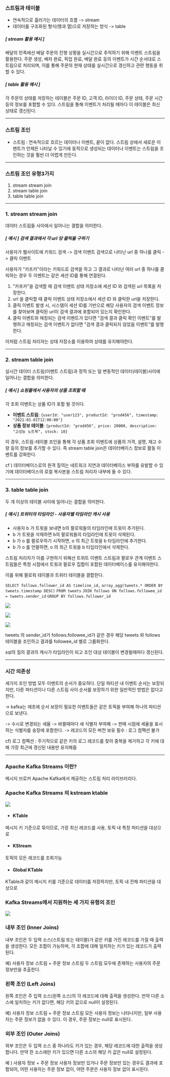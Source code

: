 ### 스트림과 테이블
- 연속적으로 흘러가는 데이터의 흐름  -> stream 
- 데이터를 구조화된 형식(행과 열)으로 저장하는 방식 -> table 
##### [ stream 활용 예시 ]
배달의 민족에선 배달 주문의 진행 상황을 실시간으로 추적하기 위해 이벤트 스트림을 활용한다. 주문 생성, 배차 완료, 픽업 완료, 배달 완료 등의 이벤트가 시간 순서대로 스트림으로 처리되며, 이를 통해 주문의 현재 상태를 실시간으로 갱신하고 관련 행동을 취할 수 있다.
##### [ table 활용 예시 ]
각 주문의 상태를 저장하는 테이블은 주문 ID, 고객 ID, 라이더 ID, 주문 상태, 주문 시간 등의 정보를 포함할 수 있다. 스트림을 통해 이벤트가 처리될 때마다 이 테이블은 최신 상태로 갱신된다.

---
### 스트림 조인
- 스트림 : 연속적으로 흐르는 데이터나 이벤트, 끝이 없다.
스트림 상에서 새로운 이벤트가 언제든 나타날 수 있기에 동적으로 생성되는 데이터나 이벤트는 스트림을 조인하는 것을 훨씬 더 어렵게 만든다.

---
### 스트림 조인 유형3가지
1. stream stream join
2. stream table join
3. table table join
---
### 1. stream stream join
데이터 스트림들 사이에서 일어나는 결합을 의미한다.
##### [ 예시 ] 검색 결과에서 각 url 당 클릭율 구하기
사용자가 웹사이트에 키워드 검색 -> 검색 이벤트
검색으로 나타난 url 중 하나를 클릭 -> 클릭 이벤트

사용자가 "카프카"이라는 키워드로 검색을 하고 그 결과로 나타난 여러 url 중 하나를 클릭하는 경우 두 이벤트는 같은 세션 ID를 통해 연결된다.

1. "카프카"을 검색할 때 검색 이벤트 상태 저장소에 세션 ID 와 검색된 url 목록을 저장한다.
2. url 을 클릭할 때 클릭 이벤트 상태 저장소에서 세션 ID 와 클릭한 url을 저장한다.
3. 클릭 이벤트 발생 시, 시스템이 세션 ID를 기반으로 해당 사용자의 검색 이벤트 정보를 찾아보며 클릭된 url이 검색 결과에 포함되어 있는지 확인한다.
4. 클릭 이벤트와 매칭되는 검색 이벤트가 있다면 "검색 결과 클릭 확인 이벤트"를 발행하고
   매칭되는 검색 이벤트가 없다면 "검색 결과 클릭되지 않았음 이벤트"를 발행한다.

이처럼 스트림 처리자는 상태 저장소를 이용하여 상태를 유지해야한다.

---
### 2. stream table join
실시간 데이터 스트림(이벤트 스트림)과 정적 또는 덜 변동적인 데이터(테이블)사이에 일어나는 결합을 의미한다.
##### [ 예시 ] 쇼핑몰에서 사용자의 상품 조회할 때
각 조회 이벤트는 상품 ID가 포함 될 것이다. 
- **이벤트 스트림**: `{userId: "user123", productId: "prod456", timestamp: "2021-01-01T12:00:00"}`
- **상품 정보 테이블**: `{productId: "prod456", price: 20000, description: "고성능 노트북", stock: 10}`

이 경우, 스트림-테이블 조인을 통해 각 상품 조회 이벤트에 상품의 가격, 설명, 재고 수량 등의 정보를 추가할 수 있다.
즉 stream table join은 데이터베이스 정보로 활동 이벤트를 강화한다.

cf ) 데이터베이스로의 원격 질의는 네트워크 지연과 데이터베이스 부하를 유발할 수 있기에 데이터베이스의 로컬 복사본을 스트림 처리자 내부에 둘 수 있다. 

---
### 3. table table join
두 개 이상의 테이블 사이에 일어나는 결합을 의미한다.
##### [ 예시 ] 트위터의 타임라인 - 사용자별 타임라인 캐시 사용
- 사용자 b 가 트윗을 보내면 b의 팔로워들의 타임라인에 트윗이 추가된다.
- b 가 트윗을 삭제하면 b의 팔로워들의 타임라인에 트윗이 삭제된다.
- b 가 o 를 팔로우하기 시작하면, o 의 최근 트윗을 b 타임라인에 추가한다.
- b 가 o 를 언팔하면, o 의 최근 트윗을 b 타임라인에서 삭제한다.

스트림 처리자가 이를 구현하기 위해선 트위트 이벤트 스트림과 팔로우 관계 이벤트 스트림들은 특정 시점에서 트윗과 팔로우 집합이 포합된 데이터베이스를 유지해야한다.

이를 위해 팔로워 테이블과 트위터 테이블을 결합한다.

`SELECT follows.follower_id AS timeline_id,`
       `array_agg(tweets.* ORDER BY tweets.timestamp DESC)`
`FROM tweets`
`JOIN follows ON follows.followee_id = tweets.sender_id`
`GROUP BY follows.follower_id`

![](https://i.imgur.com/jQE3Usv.png)

![](https://i.imgur.com/v6ODksv.png)

![](https://i.imgur.com/tsHX9Z0.png)

tweets 의 sender_id가 follows.followee_id가 같은 경우 해당 tweets 와 follows 테이블을 조인하고 결과를 followee_id 별로 그룹화한다.

sql의 질의 결과의 캐시가 타임라인이 되고 조인 대상 테이블이 변경될때마다 갱신된다.

---
### 시간 의존성
세가지 조인 방법 모두 이벤트의 순서가 중요하다. 단일 파티션 내 이벤트 순서는 보장되지만, 다른 파티션이나 다른 스트림 사이 순서를 보장하기 위한 일반적인 방법은 없다고 한다. 

-> kafka는 애초에 순서 보장이 필요한 이벤트들은 같은 토픽을 부여해 하나의 파티션으로 보낸다.

-> 수시로 변경되는 세율 -> 바뀔때마다 새 식별자 부여해 -> 판매 시점에 세율을 표시하는 식별자를 송장에 포함한다. -> 레코드의 모든 버전 보유 필수 : 로그 컴팩션 불가

cf) 로그 컴팩션 : 주기적으로 같은 키의 로그 레코드를 찾아 중복을 제거하고 각 키에 대해 가장 최근에 갱신된 내용만 유지해줌

---
### Apache Kafka Streams 이란?
메시지 브로커 Apache Kafka에서 제공하는 스트림 처리 라이브러리다.
### Apache Kafka Streams 의 kstream ktable
![](https://i.imgur.com/NyCpX5L.png)
- #### KTable
메시지 키 기준으로 묶이므로, 가장 최신 레코드를 사용, 토픽 내 특정 파티션을 대상으로

- #### KStream 
토픽의 모든 레코드를 조회가능

- #### Global KTable
KTable과 같이 메시지 키를 기준으로 데이터를 저장하지만, 토픽 내 전체 파티션을 대상으로

### Kafka Streams에서 지원하는 세 가지 유형의 조인
![](https://i.imgur.com/bQpYE49.png)
### 내부 조인 (Inner Joins)
내부 조인은 두 입력 소스(스트림 또는 테이블)가 같은 키를 가진 레코드를 가질 때 출력을 생성한다. 모든 조합이 가능하며, 각 조합에 대해 일치하는 키가 있는 레코드가 출력된다.

예) 사용자 정보 스트림 + 주문 정보 스트림
두 스트림 모두에 존재하는 사용자의 주문 정보만을 추출한다.
### 왼쪽 조인 (Left Joins)
왼쪽 조인은 주 입력 소스(왼쪽 소스)의 각 레코드에 대해 출력을 생성한다. 만약 다른 소스에 일치하는 키가 없다면, 해당 키의 값으로 null이 설정된다.

예) 사용자 정보 스트림 + 주문 정보 스트림
모든 사용자 정보는 나타나지만, 일부 사용자는 주문 정보가 없을 수 있다. 이 경우, 주문 정보는 null로 표시된다.

### 외부 조인 (Outer Joins)
외부 조인은 두 입력 소스 중 하나라도 키가 있는 경우, 해당 레코드에 대한 출력을 생성합니다. 만약 한 소스에만 키가 있으면 다른 소스의 해당 키 값은 null로 설정된다.

예 ) 사용자 정보 + 주문 정보
사용자 정보만 있거나 주문 정보만 있는 경우도 결과에 포함되어, 어떤 사용자는 주문 정보 없이, 어떤 주문은 사용자 정보 없이 표시된다.

